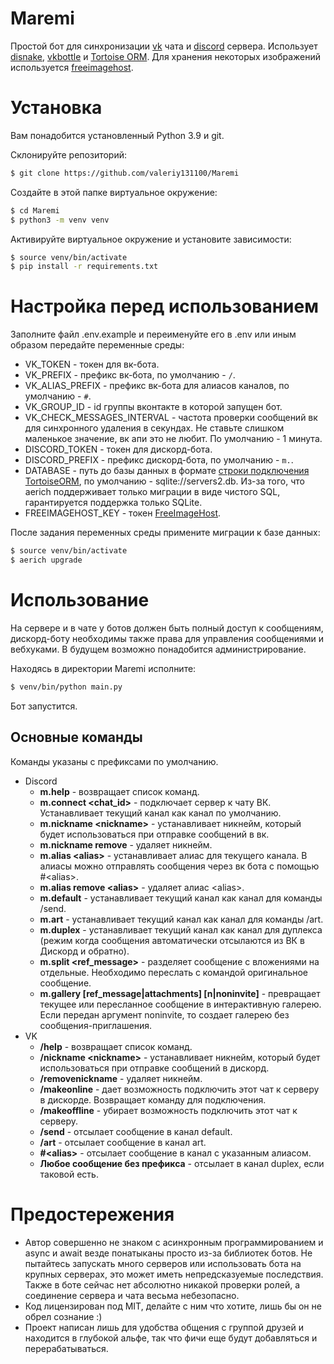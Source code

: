 # Maremi
Простой бот для синхронизации [vk](https://vk.com) чата и [discord](https://discord.com) сервера. Использует [disnake](https://github.com/DisnakeDev/disnake), [vkbottle](https://github.com/vkbottle/vkbottle) и [Tortoise ORM](https://github.com/tortoise/tortoise-orm). Для хранения некоторых изображений используется [freeimagehost](https://freeimage.host/).

# Установка
Вам понадобится установленный Python 3.9 и git.

Склонируйте репозиторий:
```bash
$ git clone https://github.com/valeriy131100/Maremi
```

Создайте в этой папке виртуальное окружение:
```bash
$ cd Maremi
$ python3 -m venv venv
```

Активируйте виртуальное окружение и установите зависимости:
```bash
$ source venv/bin/activate
$ pip install -r requirements.txt
```

# Настройка перед использованием
Заполните файл .env.example и переименуйте его в .env или иным образом передайте переменные среды:
* VK_TOKEN - токен для вк-бота.
* VK_PREFIX - префикс вк-бота, по умолчанию - `/`.
* VK_ALIAS_PREFIX - префикс вк-бота для алиасов каналов, по умолчанию - `#`.
* VK_GROUP_ID - id группы вконтакте в которой запущен бот.
* VK_CHECK_MESSAGES_INTERVAL - частота проверки сообщений вк для синхронного удаления в секундах. Не ставьте слишком маленькое значение, вк апи это не любит. По умолчанию - 1 минута.
* DISCORD_TOKEN - токен для дискорд-бота.
* DISCORD_PREFIX - префикс дискорд-бота, по умолчанию - `m.`.
* DATABASE - путь до базы данных в формате [строки подключения TortoiseORM](https://tortoise.github.io/databases.html#db-url), по умолчанию - sqlite://servers2.db. Из-за того, что aerich поддерживает только миграции в виде чистого SQL, гарантируется поддержка только SQLite.
* FREEIMAGEHOST_KEY - токен [FreeImageHost](https://freeimage.host/page/api).

После задания переменных среды примените миграции к базе данных:
```bash
$ source venv/bin/activate
$ aerich upgrade
```

# Использование

На сервере и в чате у ботов должен быть полный доступ к сообщениям, дискорд-боту необходимы также права для управления сообщениями и вебхуками. В будущем возможно понадобится администрирование.

Находясь в директории Maremi исполните:
```bash
$ venv/bin/python main.py
```
Бот запустится.

## Основные команды
Команды указаны с префиксами по умолчанию.

* Discord
  * **m.help** - возвращает список команд.
  * **m.connect \<chat_id\>** - подключает сервер к чату ВК. Устанавливает текущий канал как канал по умолчанию.
  * **m.nickname \<nickname\>** - устанавливает никнейм, который будет использоваться при отправке сообщений в вк.
  * **m.nickname remove** - удаляет никнейм.
  * **m.alias \<alias\>** - устанавливает алиас для текущего канала. В алиасы можно отправлять сообщения через вк бота с помощью \#\<alias\>.
  * **m.alias remove \<alias\>** - удаляет алиас \<alias\>.
  * **m.default** - устанавливает текущий канал как канал для команды /send.
  * **m.art** - устанавливает текущий канал как канал для команды /art.
  * **m.duplex** - устанавливает текущий канал как канал для дуплекса (режим когда сообщения автоматически отсылаются из ВК в Дискорд и обратно).
  * **m.split \<ref_message\>** - разделяет сообщение с вложениями на отдельные. Необходимо переслать с командой оригинальное сообщение.
  * **m.gallery \[ref_message|attachments\] \[n|noninvite\]** - превращает текущее или пересланное сообщение в интерактивную галерею. Если передан аргумент noninvite, то создает галерею без сообщения-приглашения.
* VK
  * **/help** - возвращает список команд.
  * **/nickname \<nickname\>** - устанавливает никнейм, который будет использоваться при отправке сообщений в дискорд.
  * **/removenickname** - удаляет никнейм.
  * **/makeonline** - дает возможность подключить этот чат к серверу в дискорде. Возвращает команду для подключения.
  * **/makeoffline** - убирает возможность подключить этот чат к серверу.
  * **/send** - отсылает сообщение в канал default.
  * **/art** - отсылает сообщение в канал art.
  * **\#\<alias\>** - отсылает сообщение в канал с указанным алиасом.
  * **Любое сообщение без префикса** - отсылает в канал duplex, если таковой есть.

# Предостережения
* Автор совершенно не знаком с асинхронным программированием и async и await везде понатыканы просто из-за библиотек ботов. Не пытайтесь запускать много серверов или использовать бота на крупных серверах, это может иметь непредсказуемые последствия. Также в боте сейчас нет абсолютно никакой проверки ролей, а соединение сервера и чата весьма небезопасно. 
* Код лицензирован под MIT, делайте с ним что хотите, лишь бы он не обрел сознание :)
* Проект написан лишь для удобства общения с группой друзей и находится в глубокой альфе, так что фичи еще будут добавляться и перерабатываться.
